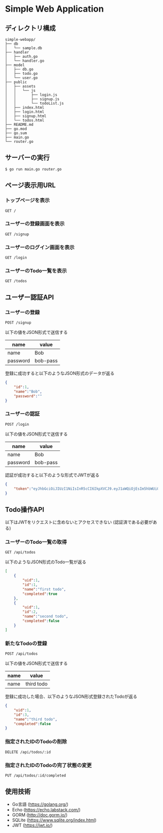 # Simple Web Application

## ディレクトリ構成

```
simple-webapp/
├── db
│   └── sample.db
├── handler
│   ├── auth.go
│   └── handler.go
├── model
│   ├── db.go
│   ├── todo.go
│   └── user.go
├── public
│   ├── assets
│   │   └── js
│   │       ├── login.js
│   │       ├── signup.js
│   │       └── todoList.js
│   ├── index.html
│   ├── login.html
│   ├── signup.html
│   └── todos.html
├── README.md
├── go.mod
├── go.sum
├── main.go
└── router.go
```

## サーバーの実行

```
$ go run main.go router.go
```

## ページ表示用URL

### トップページを表示

`GET /`

### ユーザーの登録画面を表示

`GET /signup`

### ユーザーのログイン画面を表示

`GET /login`

### ユーザーのTodo一覧を表示

`GET /todos`

## ユーザー認証API

### ユーザーの登録

`POST /signup`

以下の値をJSON形式で送信する

name     | value
---------|------
name     | Bob
password | bob-pass

登録に成功すると以下のようなJSON形式のデータが返る

```json
{
    "id":1,
    "name":"Bob",
    "password":""
}
```

### ユーザーの認証

`POST /login`

以下の値をJSON形式で送信する

name     | value
---------|------
name     | Bob
password | bob-pass

認証が成功すると以下のような形式でJWTが返る

```json
{
    "token":"eyJhbGciOiJIUzI1NiIsInR5cCI6IkpXVCJ9.eyJ1aWQiOjEsIm5hbWUiOiJCb2IiLCJleHAiOjE1NTQ4ODA0NDh9._Z5Aq7_bOWAz99HXrVPbiWwF3euijMvG__f8p9sWXu8"
}
```

## Todo操作API

以下はJWTをリクエストに含めないとアクセスできない (認証済である必要がある)

### ユーザーのTodo一覧の取得

`GET /api/todos`

以下のようなJSON形式のTodo一覧が返る

```json
[
    {
        "uid":1,
        "id":1,
        "name":"first todo",
        "completed":true
    },
    {
        "uid":1,
        "id":2,
        "name":"second todo",
        "completed":false
    }
]
```

### 新たなTodoの登録

`POST /api/todos`

以下の値をJSON形式で送信する

name     | value
---------|------
name     | third todo

登録に成功した場合、以下のようなJSON形式登録されたTodoが返る

```json
{
    "uid":1,
    "id":3,
    "name":"third todo",
    "completed":false
}
```

### 指定されたIDのTodoの削除

`DELETE /api/todos/:id`

### 指定されたIDのTodoの完了状態の変更

`PUT /api/todos/:id/completed`

## 使用技術

- Go言語 (https://golang.org/)
- Echo (https://echo.labstack.com/)
- GORM (http://doc.gorm.io/)
- SQLite (https://www.sqlite.org/index.html)
- JWT (https://jwt.io/)
